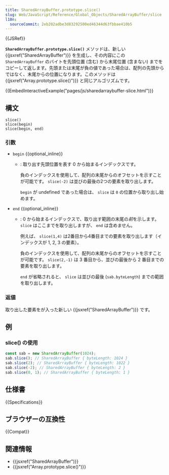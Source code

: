```yaml
---
title: SharedArrayBuffer.prototype.slice()
slug: Web/JavaScript/Reference/Global_Objects/SharedArrayBuffer/slice
l10n:
  sourceCommit: 2eb202adbe3d83292500ed46344d63fbbae410b5
---
```


{{JSRef}}

**`SharedArrayBuffer.prototype.slice()`** メソッドは、新しい {{jsxref("SharedArrayBuffer")}} を生成し、その内容にこの `SharedArrayBuffer` のバイトを先頭位置 (含む) から末尾位置 (含まない) までをコピーして返します。先頭または末尾が負の値であった場合は、配列の先頭からではなく、末尾からの位置になります。このメソッドは {{jsxref("Array.prototype.slice()")}} と同じアルゴリズムです。

{{EmbedInteractiveExample("pages/js/sharedarraybuffer-slice.html")}}

## 構文

```js-nolint
slice()
slice(begin)
slice(begin, end)
```

### 引数

- `begin` {{optional_inline}}

  - : 取り出す先頭位置を表す 0 から始まるインデックスです。

    負のインデックスを使用して、配列の末尾からのオフセットを示すことが可能です。
    `slice(-2)` は並びの最後の2つの要素を取り出します。

    `begin` が undefined であった場合は、 `slice` は `0` の位置から取り出し始めます。

- `end` {{optional_inline}}

  - : 0 から始まるインデックスで、取り出す範囲の末尾の*前*を示します。 `slice` はここまでを取り出しますが、 `end` は含めません。

    例えば、 `slice(1,4)` は2番目から4番目までの要素を取り出します（インデックスが 1, 2, 3 の要素）。

    負のインデックスを使用して、配列の末尾からのオフセットを示すことが可能です。 `slice(2,-1)` は 3 番目から、並びの最後から 2 番目までの要素を取り出します。

    `end` が省略されると、 `slice` は並びの最後 (`sab.byteLength`) までの範囲を取り出します。

### 返値

取り出した要素をが入った新しい {{jsxref("SharedArrayBuffer")}} です。

## 例

### slice() の使用

```js
const sab = new SharedArrayBuffer(1024);
sab.slice(); // SharedArrayBuffer { byteLength: 1024 }
sab.slice(2); // SharedArrayBuffer { byteLength: 1022 }
sab.slice(-2); // SharedArrayBuffer { byteLength: 2 }
sab.slice(0, 1); // SharedArrayBuffer { byteLength: 1 }
```

## 仕様書

{{Specifications}}

## ブラウザーの互換性

{{Compat}}

## 関連情報

- {{jsxref("SharedArrayBuffer")}}
- {{jsxref("Array.prototype.slice()")}}
